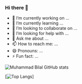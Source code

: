 ### Hi there 👋

<!--
**bali48/bali48** is a ✨ _special_ ✨ repository because its `README.md` (this file) appears on your GitHub profile.

Here are some ideas to get you started:
-->
- 🔭 I’m currently working on ...
- 🌱 I’m currently learning ...
- 👯 I’m looking to collaborate on ...
- 🤔 I’m looking for help with ...
- 💬 Ask me about ...
- 📫 How to reach me: ...
- 😄 Pronouns: ...
- ⚡ Fun fact: ...


![Muhammad Bilal GitHub stats](https://github-readme-stats.vercel.app/api?username=bali48&count_private=true&show_icons=true)

[![Top Langs](https://github-readme-stats.vercel.app/api/top-langs/?username=bali48&layout=compact)]

